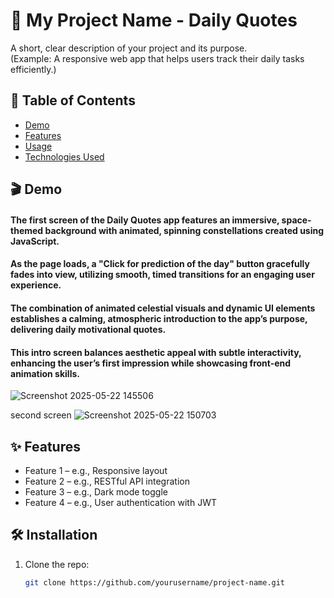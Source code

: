 # 🚀 My Project Name - Daily Quotes

A short, clear description of your project and its purpose.  
(Example: A responsive web app that helps users track their daily tasks efficiently.)

## 📖 Table of Contents

- [Demo](#demo)
- [Features](#features)
- [Usage](#usage)
- [Technologies Used](#technologies-used)


## 🎬 Demo
 #### The first screen of the Daily Quotes app features an immersive, space-themed background with animated, spinning constellations created using JavaScript.
 #### As the page loads, a "Click for prediction of the day" button gracefully fades into view, utilizing smooth, timed transitions for an engaging user experience.
 #### The combination of animated celestial visuals and dynamic UI elements establishes a calming, atmospheric introduction to the app’s purpose, delivering daily motivational quotes.
 #### This intro screen balances aesthetic appeal with subtle interactivity, enhancing the user’s first impression while showcasing front-end animation skills.

![Screenshot 2025-05-22 145506](https://github.com/user-attachments/assets/4873d335-45d2-41b3-8f2a-a3fe3bac120c)

second screen
![Screenshot 2025-05-22 150703](https://github.com/user-attachments/assets/f50dfdc5-8c99-4dce-97bd-573d6d2d69e2)




## ✨ Features

- Feature 1 – e.g., Responsive layout
- Feature 2 – e.g., RESTful API integration
- Feature 3 – e.g., Dark mode toggle
- Feature 4 – e.g., User authentication with JWT

## 🛠 Installation

1. Clone the repo:
   ```bash
   git clone https://github.com/yourusername/project-name.git

